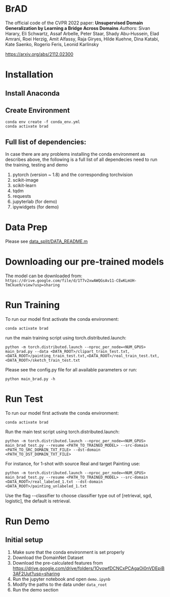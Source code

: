 # BrAD
The official code of the CVPR 2022 paper:
**Unsupervised Domain Generalization by Learning a Bridge Across Domains**
*Authors:* Sivan Harary, Eli Schwartz, Assaf Arbelle, Peter Staar, Shady Abu-Hussein, Elad Amrani, Roei Herzig, Amit Alfassy, Raja Giryes, Hilde Kuehne, Dina Katabi, Kate Saenko, Rogerio Feris, Leonid Karlinsky

https://arxiv.org/abs/2112.02300


# Installation
## Install Anaconda
## Create Environment
```shell
conda env create -f conda_env.yml
conda activate brad
```
## Full list of dependencies:
In case there are any problems installing the conda environment as describes above, the following is a full list of all 
dependecies need to run the training, testing and demo
1. pytorch (version ~ 1.8) and the corresponding torchvision
1. scikit-image
1. scikit-learn
1. tqdm
1. requests
1. jupyterlab (for demo)
1. ipywidgets (for demo)

# Data Prep
Please see [data_split/DATA_README.m](data_split/DATA_README.md)

# Downloading our pre-trained models
The model can be downloaded from: `https://drive.google.com/file/d/1T7v2xwAWQGsAv11-CEwKLmUH-TmCkue9/view?usp=sharing`

# Run Training
To run our model first activate the conda environment:
```shell
conda activate brad
```
run the main training script using torch.distributed.launch:

```shell
python -m torch.distributed.launch --nproc_per_node=<NUM_GPUS> main_brad.py --data <DATA_ROOT>/clipart_train_test.txt,<DATA_ROOT>/painting_train_test.txt,<DATA_ROOT>/real_train_test.txt,<DATA_ROOT>/sketch_train_test.txt
```
Please see the config.py file for all available parameters or run:
```shell
python main_brad.py -h
```

# Run Test
To run our model first activate the conda environment:
```shell
conda activate brad
```
Run the main test script using torch.distributed.launch:

```shell
python -m torch.distributed.launch --nproc_per_node=<NUM_GPUS> main_brad_test.py --resume <PATH_TO_TRAINED_MODEL> --src-domain <PATH_TO_SRC_DOMAIN_TXT_FILE> --dst-domain <PATH_TO_DST_DOMAIN_TXT_FILE> 
```
For instance, for 1-shot with source Real and target Painting use: 
```shell
python -m torch.distributed.launch --nproc_per_node=<NUM_GPUS> main_brad_test.py --resume <PATH_TO_TRAINED_MODEL> --src-domain <DATA_ROOT>/real_labeled_1.txt --dst-domain <DATA_ROOT>/painting_unlabeled_1.txt 
```

Use the flag --classifier to choose classifier type out of [retrieval, sgd, logistic], the default is retrieval.  
  
 

# Run Demo
## Initial setup
1. Make sure that the conda environment is set properly
1. Download the DomainNet Dataset
1. Download the pre-calculated features from https://drive.google.com/drive/folders/1OvowfDCNCxPCAgaOi0nVDEpiB3AF2Uut?usp=sharing
1. Run the jupyter notebook and open `demo.ipynb`
1. Modify the paths to the data under `data_root`
1. Run the demo section

